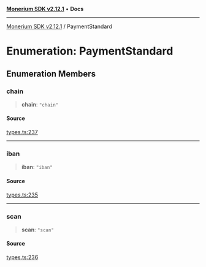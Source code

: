 [**Monerium SDK v2.12.1**](../README.md) • **Docs**

---

[Monerium SDK v2.12.1](../README.md) / PaymentStandard

# Enumeration: PaymentStandard

## Enumeration Members

### chain

> **chain**: `"chain"`

#### Source

[types.ts:237](https://github.com/monerium/js-monorepo/blob/63219fde0f935acb35ce19f47571455bbfc0ffa7/packages/sdk/src/types.ts#L237)

---

### iban

> **iban**: `"iban"`

#### Source

[types.ts:235](https://github.com/monerium/js-monorepo/blob/63219fde0f935acb35ce19f47571455bbfc0ffa7/packages/sdk/src/types.ts#L235)

---

### scan

> **scan**: `"scan"`

#### Source

[types.ts:236](https://github.com/monerium/js-monorepo/blob/63219fde0f935acb35ce19f47571455bbfc0ffa7/packages/sdk/src/types.ts#L236)
